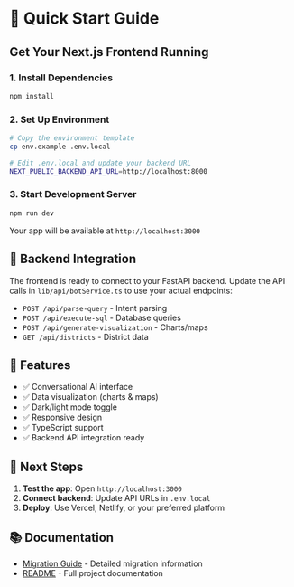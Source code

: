 # 🚀 Quick Start Guide

## Get Your Next.js Frontend Running

### 1. Install Dependencies
```bash
npm install
```

### 2. Set Up Environment
```bash
# Copy the environment template
cp env.example .env.local

# Edit .env.local and update your backend URL
NEXT_PUBLIC_BACKEND_API_URL=http://localhost:8000
```

### 3. Start Development Server
```bash
npm run dev
```

Your app will be available at `http://localhost:3000`

## 🔧 Backend Integration

The frontend is ready to connect to your FastAPI backend. Update the API calls in `lib/api/botService.ts` to use your actual endpoints:

- `POST /api/parse-query` - Intent parsing
- `POST /api/execute-sql` - Database queries  
- `POST /api/generate-visualization` - Charts/maps
- `GET /api/districts` - District data

## 📱 Features

- ✅ Conversational AI interface
- ✅ Data visualization (charts & maps)
- ✅ Dark/light mode toggle
- ✅ Responsive design
- ✅ TypeScript support
- ✅ Backend API integration ready

## 🎯 Next Steps

1. **Test the app**: Open `http://localhost:3000`
2. **Connect backend**: Update API URLs in `.env.local`
3. **Deploy**: Use Vercel, Netlify, or your preferred platform

## 📚 Documentation

- [Migration Guide](MIGRATION_GUIDE.md) - Detailed migration information
- [README](README.md) - Full project documentation
